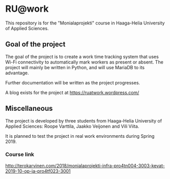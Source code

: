 # RU@work
This repository is for the "Monialaprojekti" course in Haaga-Helia University of Applied Sciences.

## Goal of the project
The goal of the project is to create a work time tracking system that uses Wi-Fi connectivity to automatically mark workers as present or absent. The project will mainly be written in Python, and will use MariaDB to its advantage.

Further documentation will be written as the project progresses.

A blog exists for the project at https://ruatwork.wordpress.com/

## Miscellaneous

The project is developed by three students from Haaga-Helia University of Applied Sciences: Roope Varttila, Jaakko Veijonen and Vili Viita.

It is planned to test the project in real work environments during Spring 2019.

### Course link

http://terokarvinen.com/2018/monialaprojekti-infra-pro4tn004-3003-kevat-2019-10-op-ja-pro4tf023-3001
